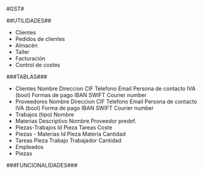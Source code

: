 #GST#

##UTILIDADES##

* Clientes
* Pedidos de clientes
* Almacén
* Taller
* Facturación
* Control de costes

###TABLAS###

+ Clientes
    Nombre
    Direccion
    CIF
    Telefono
    Email
    Persona de contacto
    IVA (bool)
    Formas de pago
    IBAN
    SWIFT
    Courier number
+ Proveedores
    Nombre
    Direccion
    CIF
    Telefono
    Email
    Persona de contacto
    IVA (bool)
    Forma de pago
    IBAN
    SWIFT
    Courier number
+ Trabajos (tipo)
     Nombre
+ Materias
    Descriptivo
    Nombre
    Proveedor predef.
+ Piezas-Trabajos
	Id
	Pieza
    Tareas
    Coste
+ Piezas - Materias
	Id
	Pieza
    Materia
    Cantidad
+ Tareas
    Pieza
    Trabajo
    Trabajador
    Cantidad
+ Empleados
+ Piezas

###FUNCIONALIDADES###

